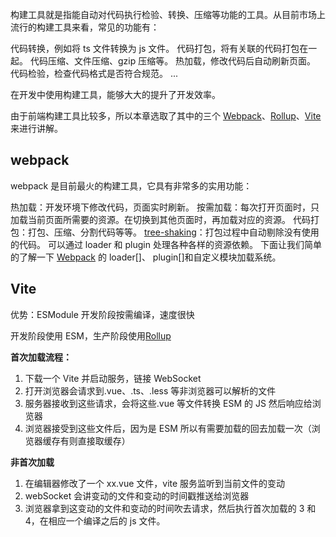 构建工具就是指能自动对代码执行检验、转换、压缩等功能的工具。从目前市场上流行的构建工具来看，常见的功能有：

代码转换，例如将 ts 文件转换为 js 文件。
代码打包，将有关联的代码打包在一起。
代码压缩、文件压缩、gzip 压缩等。
热加载，修改代码后自动刷新页面。
代码检验，检查代码格式是否符合规范。 ...

在开发中使用构建工具，能够大大的提升了开发效率。

由于前端构建工具比较多，所以本章选取了其中的三个 [Webpack](https://webpack.docschina.org/concepts/)、[Rollup](https://www.rollupjs.com/)、[Vite](https://github.com/vitejs/vite) 来进行讲解。

## webpack

webpack 是目前最火的构建工具，它具有非常多的实用功能：

热加载：开发环境下修改代码，页面实时刷新。
按需加载：每次打开页面时，只加载当前页面所需要的资源。在切换到其他页面时，再加载对应的资源。
代码打包：打包、压缩、分割代码等等。
[tree-shaking](https://webpack.docschina.org/guides/tree-shaking/)：打包过程中自动剔除没有使用的代码。
可以通过 loader 和 plugin 处理各种各样的资源依赖。
下面让我们简单的了解一下 [Webpack](https://www.webpackjs.com/) 的 loader[]、 plugin[]和自定义模块加载系统。

## Vite

优势：ESModule 开发阶段按需编译，速度很快

开发阶段使用 ESM，生产阶段使用[Rollup](https://www.rollupjs.com/)

**首次加载流程：**

1. 下载一个 Vite 并启动服务，链接 WebSocket
2. 打开浏览器会请求到.vue、.ts、.less 等非浏览器可以解析的文件
3. 服务器接收到这些请求，会将这些.vue 等文件转换 ESM 的 JS 然后响应给浏览器
4. 浏览器接受到这些文件后，因为是 ESM 所以有需要加载的回去加载一次（浏览器缓存有则直接取缓存）

**非首次加载**

1. 在编辑器修改了一个 xx.vue 文件，vite 服务监听到当前文件的变动
2. webSocket 会讲变动的文件和变动的时间戳推送给浏览器
3. 浏览器拿到这变动的文件和变动的时间吹去请求，然后执行首次加载的 3 和 4，在相应一个编译之后的 js 文件。
